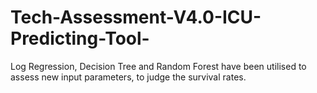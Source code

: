 # Tech-Assessment-V4.0-ICU-Predicting-Tool-
Log Regression, Decision Tree and Random Forest have been utilised to assess new input parameters, to judge the survival rates.
